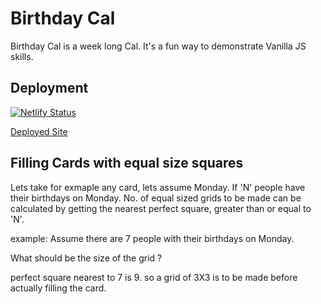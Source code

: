 # Birthday Cal

Birthday Cal is a week long Cal. It's a fun way to demonstrate Vanilla JS skills.

## Deployment

[![Netlify Status](https://api.netlify.com/api/v1/badges/1c433269-69cc-4210-971c-6ed4d7a3a38a/deploy-status)](https://app.netlify.com/sites/birthday-cal/deploys)

[Deployed Site](https://birthday-cal.netlify.app)

## Filling Cards with equal size squares

Lets take for exmaple any card, lets assume Monday.
If 'N' people have their birthdays on Monday.
No. of equal sized grids to be made can be calculated by
getting the nearest perfect square, greater than or equal to 'N'.

example: Assume there are 7 people with their birthdays on Monday.

What should be the size of the grid ?

perfect square nearest to 7 is 9. so a grid of 3X3 is to be made before actually filling the card.
